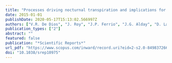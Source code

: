 ```yaml
---
title: "Processes driving nocturnal transpiration and implications for estimating land evapotranspiration"
date: 2015-01-01
publishDate: 2020-05-17T15:13:02.566997Z
authors: ["V.R. De Dios", "J. Roy", "J.P. Ferrio", "J.G. Alday", "D. Landais", "A. Milcu", "A. Gessler"]
publication_types: ["2"]
abstract: ""
featured: false
publication: "*Scientific Reports*"
url_pdf: "https://www.scopus.com/inward/record.uri?eid=2-s2.0-84983726615&doi=10.1038%2fsrep10975&partnerID=40&md5=ef8903c954845a53639a9280020f372c"
doi: "10.1038/srep10975"
---
```


